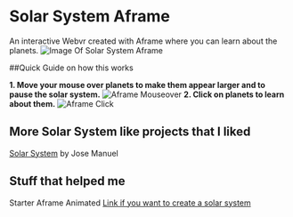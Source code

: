 # Solar System Aframe

An interactive Webvr created with Aframe where you can learn about the planets.
![Image Of Solar System Aframe](https://cdn.glitch.com/16b71302-1825-425d-9ad8-fd3ac40411b2%2Fsolar-system-pic.JPG?v=1599334526758)

##Quick Guide on how this works

**1.  Move your mouse over planets to make them appear larger and to pause the solar system.**
![Aframe Mouseover](https://cdn.glitch.com/16b71302-1825-425d-9ad8-fd3ac40411b2%2Fp.JPG?v=1599336323591)
**2.  Click on planets to learn about them.**
![Aframe Click](https://cdn.glitch.com/16b71302-1825-425d-9ad8-fd3ac40411b2%2Fd.JPG?v=1599336562324)

## More Solar System like projects that I liked

[Solar System](http://vrspace.jmvisualcreativity.es/) by Jose Manuel

## Stuff that helped me

Starter Aframe Animated
[Link if you want to create a solar system](https://glitch.com/~starter-aframe-animated)
